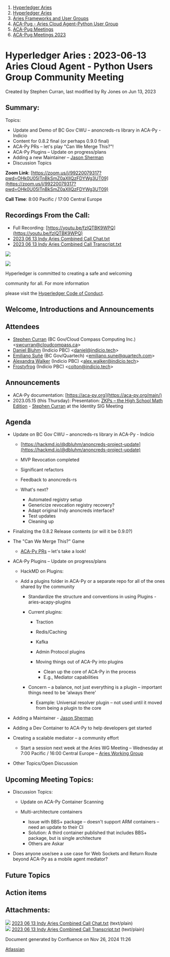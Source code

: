 1. [Hyperledger Aries](index.html)
2. [Hyperledger Aries](Hyperledger-Aries_18481154.html)
3. [Aries Frameworks and User Groups](Aries-Frameworks-and-User-Groups_18481290.html)
4. [ACA-Pug - Aries Cloud Agent-Python User Group](ACA-Pug---Aries-Cloud-Agent-Python-User-Group_18484248.html)
5. [ACA-Pug Meetings](ACA-Pug-Meetings_18484272.html)
6. [ACA-Pug Meetings 2023](ACA-Pug-Meetings-2023_18517279.html)

# Hyperledger Aries : 2023-06-13 Aries Cloud Agent - Python Users Group Community Meeting

Created by Stephen Curran, last modified by Ry Jones on Jun 13, 2023

## Summary:

Topics:

- Update and Demo of BC Gov CWU – anoncreds-rs library in ACA-Py - Indicio
- Content for 0.8.2 final (or perhaps 0.9.0 final)
- ACA-Py PRs – let's play "Can We Merge This?"!
- ACA-Py Plugins – Update on progress/plans
- Adding a new Maintainer – [Jason Sherman](https://lf-hyperledger.atlassian.net/wiki/people/557058:0b5eb4a5-0d5d-4a7f-b2cc-b2d7597a7e8c?ref=confluence)
- Discussion Topics

**Zoom Link**: [https://zoom.us/j/99220079317?pwd=OHk0U05ITnBkSmZ0aXlIQzFDYWg3UT09](https://zoom.us/j/99220079317?pwd=OHk0U05ITnBkSmZ0aXlIQzFDYWg3UT09)

**Call Time**: 8:00 Pacific / 17:00 Central Europe

## Recordings From the Call:

- Full Recording: [https://youtu.be/fzlQTBK9WPQ](https://youtu.be/fzlQTBK9WPQ)
- [2023 06 13 Indy Aries Combined Call Chat.txt](attachments/18505592/18518249.txt)
- [2023 06 13 Indy Aries Combined Call Transcript.txt](attachments/18505592/18518250.txt)

![](https://wiki.hyperledger.org/download/attachments/29034696/Antitrustnotice.png?version=1&modificationDate=1581695654000&api=v2)

![](https://wiki.hyperledger.org/download/attachments/2392771/welcome.png?version=2&modificationDate=1572450107000&api=v2)

Hyperledger is committed to creating a safe and welcoming

community for all. For more information

please visit the [Hyperledger Code of Conduct](https://lf-hyperledger.atlassian.net/wiki/display/HYP/Hyperledger+Code+of+Conduct).

## Welcome, Introductions and Announcements

## Attendees

- [Stephen Curran](https://lf-hyperledger.atlassian.net/wiki/people/557058:d676f135-ecd6-465b-b7eb-f87976bf4569?ref=confluence) (BC Gov/Cloud Compass Computing Inc.) &lt;swcurran@cloudcompass.ca&gt;
- [Daniel Bluhm](https://lf-hyperledger.atlassian.net/wiki/people/712020:c322d585-d6d2-4479-a990-b91fac45db1c?ref=confluence) (Indicio PBC) &lt;daniel@indicio.tech&gt;
- [Emiliano Suñé](https://lf-hyperledger.atlassian.net/wiki/people/60f1a8944257a90070da4a78?ref=confluence) (BC Gov/Quartech) &lt;emiliano.sune@quartech.com&gt;
- [Alexandra Walker](https://lf-hyperledger.atlassian.net/wiki/people/62e8177de50f2f2a39544bf5?ref=confluence) (Indicio PBC) &lt;alex.walker@indicio.tech&gt;
- [Frostyfrog](https://lf-hyperledger.atlassian.net/wiki/people/557058:65c4fa44-5241-41cc-8835-455239d51ed7?ref=confluence) (Indicio PBC) &lt;colton@indicio.tech&gt;

## Announcements

- ACA-Py documentation: [https://aca-py.org](https://aca-py.org/main/)
- 2023.05.15 (this Thursday): Presentation: [ZKPs – the High School Math Edition](https://lf-hyperledger.atlassian.net/wiki/display/IWG/2023-06-15%3A+Identity+Special+Interest+Group) - [Stephen Curran](https://lf-hyperledger.atlassian.net/wiki/people/557058:d676f135-ecd6-465b-b7eb-f87976bf4569?ref=confluence) at the Identity SIG Meeting

## Agenda

- Update on BC Gov CWU – anoncreds-rs library in ACA-Py - Indicio
  
  - [https://hackmd.io/@dbluhm/anoncreds-project-update](https://hackmd.io/@dbluhm/anoncreds-project-update)
  - MVP Revocation completed
  - Significant refactors
  - Feedback to anoncreds-rs
  - What's next?
    
    - Automated registry setup
    - Genericize revocation registry recovery?
    - Adapt original Indy anoncreds interface?
    - Test updates
    - Cleaning up
- Finalizing the 0.8.2 Release contents (or will it be 0.9.0?)
- The "Can We Merge This?" Game
  
  - [ACA-Py PRs](https://github.com/hyperledger/aries-cloudagent-python/pulls) – let's take a look!
- ACA-Py Plugins – Update on progress/plans
  
  - HackMD on Plugins:
  - Add a plugins folder in ACA-Py or a separate repo for all of the ones shared by the community
    
    - Standardize the structure and conventions in using Plugins - aries-acapy-plugins
    - Current plugins:
      
      - Traction
      - Redis/Caching
      - Kafka
      - Admin Protocol plugins
      - Moving things out of ACA-Py into plugins
        
        - Clean up the core of ACA-Py in the process
        - E.g., Mediator capabilities
    - Concern – a balance, not just everything is a plugin – important things need to be 'always there'
      
      - Example: Universal resolver plugin – not used until it moved from being a plugin to the core
- Adding a Maintainer - [Jason Sherman](https://lf-hyperledger.atlassian.net/wiki/people/557058:0b5eb4a5-0d5d-4a7f-b2cc-b2d7597a7e8c?ref=confluence)
- Adding a Dev Container to ACA-Py to help developers get started
- Creating a scalable mediator – a community effort
  
  - Start a session next week at the Aries WG Meeting – Wednesday at 7:00 Pacific / 16:00 Central Europe – [Aries Working Group](Aries-Working-Group_18481228.html)
- Other Topics/Open Discussion

## Upcoming Meeting Topics:

- Discussion Topics:
  
  - Update on ACA-Py Container Scanning
  - Multi-architecture containers
    
    - Issue with BBS+ package – doesn't support ARM containers – need an update to their CI
    - Solution: A third container published that includes BBS+ package, but is single architecture
    - Others are Askar
- Does anyone use/see a use case for Web Sockets and Return Route beyond ACA-Py as a mobile agent mediator?

## Future Topics

## Action items

## Attachments:

![](images/icons/bullet_blue.gif) [2023 06 13 Indy Aries Combined Call Chat.txt](attachments/18505592/18518249.txt) (text/plain)  
![](images/icons/bullet_blue.gif) [2023 06 13 Indy Aries Combined Call Transcript.txt](attachments/18505592/18518250.txt) (text/plain)

Document generated by Confluence on Nov 26, 2024 11:26

[Atlassian](http://www.atlassian.com/)
